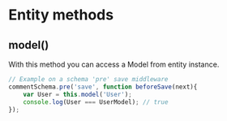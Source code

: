# Entity methods

## model()

With this method you can access a Model from entity instance.

```js
// Example on a schema 'pre' save middleware
commentSchema.pre('save', function beforeSave(next){
    var User = this.model('User');
    console.log(User === UserModel); // true
});
```